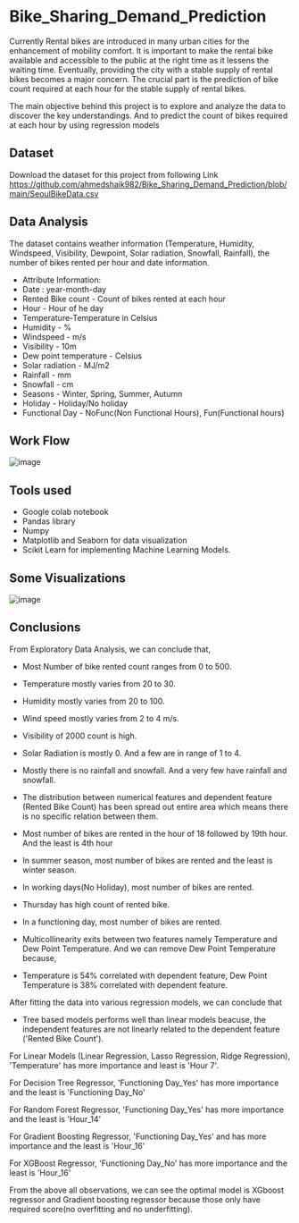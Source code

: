 # Bike_Sharing_Demand_Prediction

Currently Rental bikes are introduced in many urban cities for the enhancement of mobility comfort. It is important to make the rental bike available and accessible to the public at the right time as it lessens the waiting time. Eventually, providing the city with a stable supply of rental bikes becomes a major concern. The crucial part is the prediction of bike count required at each hour for the stable supply of rental bikes.

The main objective behind this project is to explore and analyze the data to discover the key understandings. And to predict the count of bikes required at each hour by using regression models

## Dataset
Download the dataset for this project from following Link
https://github.com/ahmedshaik982/Bike_Sharing_Demand_Prediction/blob/main/SeoulBikeData.csv

## Data Analysis
The dataset contains weather information (Temperature, Humidity, Windspeed, Visibility, Dewpoint, Solar radiation, Snowfall, Rainfall), the number of bikes rented per hour and date information.
* Attribute Information:
* Date : year-month-day
* Rented Bike count - Count of bikes rented at each hour
* Hour - Hour of he day
* Temperature-Temperature in Celsius
* Humidity - %
* Windspeed - m/s
* Visibility - 10m
* Dew point temperature - Celsius
* Solar radiation - MJ/m2
* Rainfall - mm
* Snowfall - cm
* Seasons - Winter, Spring, Summer, Autumn
* Holiday - Holiday/No holiday
* Functional Day - NoFunc(Non Functional Hours), Fun(Functional hours)

## Work Flow
![image](https://user-images.githubusercontent.com/117965293/209428187-c3c4c916-63c6-4a44-9a99-d4f90e1a6464.png)

## Tools used
* Google colab notebook
* Pandas library
* Numpy
* Matplotlib and Seaborn for data visualization
* Scikit Learn for implementing Machine Learning Models.

## Some Visualizations
![image](https://user-images.githubusercontent.com/117965293/209428523-b1c8cec5-79e0-43eb-912e-a61ca0203a40.png)


## Conclusions
From Exploratory Data Analysis, we can conclude that,

* Most Number of bike rented count ranges from 0 to 500.

* Temperature mostly varies from 20 to 30.

* Humidity mostly varies from 20 to 100.

* Wind speed mostly varies from 2 to 4 m/s.

* Visibility of 2000 count is high.

* Solar Radiation is mostly 0. And a few are in range of 1 to 4.

* Mostly there is no rainfall and snowfall. And a very few have rainfall and snowfall.

* The distribution between numerical features and dependent feature (Rented Bike Count) has been spread out entire area which means there is no specific relation between them.

* Most number of bikes are rented in the hour of 18 followed by 19th hour. And the least is 4th hour

* In summer season, most number of bikes are rented and the least is winter season.

* In working days(No Holiday), most number of bikes are rented.

* Thursday has high count of rented bike.

* In a functioning day, most number of bikes are rented.

* Multicollinearity exits between two features namely Temperature and Dew Point Temperature. And we can remove Dew Point Temperature because,

* Temperature is 54% correlated with dependent feature, Dew Point Temperature is 38% correlated with dependent feature.

After fitting the data into various regression models, we can conclude that

* Tree based models performs well than linear models beacuse, the independent features are not linearly related to the dependent feature ('Rented Bike Count').


For Linear Models (Linear Regression, Lasso Regression, Ridge Regression), 'Temperature' has more importance and least is 'Hour 7'.

For Decision Tree Regressor, 'Functioning Day_Yes' has more importance and the least is 'Functioning Day_No'

For Random Forest Regressor, 'Functioning Day_Yes' has more importance and the least is 'Hour_14'

For Gradient Boosting Regressor, 'Functioning Day_Yes' and has more importance and the least is 'Hour_16'

For XGBoost Regressor, 'Functioning Day_No' has more importance and the least is 'Hour_16'

From the above all observations, we can see the optimal model is XGboost regressor and Gradient boosting regressor because those only have required score(no overfitting and no underfitting).
